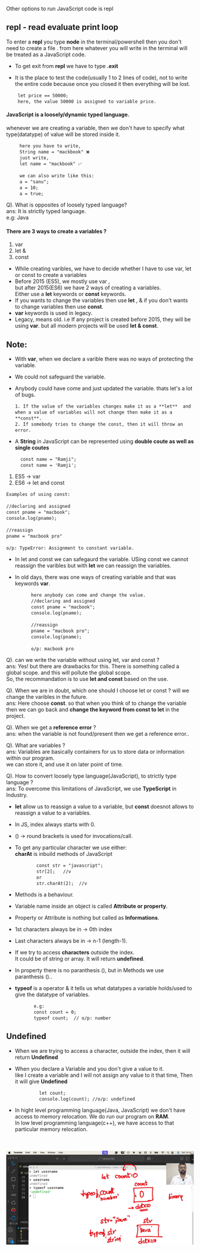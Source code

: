 Other options to run JavaScript code is repl

## repl - read evaluate print loop
To enter a **repl** you type **node** in the terminal/powershell then you don't need to create a file . from here whatever you will write in the terminal will be treated as a JavaScript code.
- To get exit from **repl** we have to type **.exit**
- It is the place to test the code(usually 1 to 2 lines of code), not to write the entire code because once you closed it then everything will be lost.
       
       let price == 50000;
       here, the value 50000 is assigned to variable price.

#### JavaScript is a loosely/dynamic typed language.
whenever we are creating a variable, then we don't have to specify what type(datatype) of value will be stored inside it.

         here you have to write,
         String name = "mackbook" ❌
         just write,
         let name = "mackbook" ✅

         we can also write like this:
         a = "sanu";
         a = 10;
         a = true;

Q). What is opposites of loosely typed language? <br>
ans: It is strictly typed language. <br> e.g: Java


#### There are 3 ways to create a variables ?
1. var
2. let &
3. const

- While creating varibles, we have to decide whether I have to use var, let or const to create a variables
- Before 2015 (ES5), we mostly use var , <br> but after 2015(ES6) we have 2 ways of creating a variables.<br> Either use a **let** keywords or **const** keywords.
- If you wants to change the variables then use **let** , & if you don't wants to change variables then use **const**.
- **var** keywords is used in legacy.
- Legacy, means old. i.e If any project is created before 2015, they will be using **var**. but all modern projects will be used **let & const**.

## Note: 
- With **var**, when we declare a varible there was no ways of protecting the variable. 
- We could not safeguard the variable. 
- Anybody could have come and just updated the variable. thats let's a lot of bugs.



      1. If the value of the variables changes make it as a **let**  and when a value of variables will not change then make it as a **const**.
      2. If somebody tries to change the const, then it will throw an error.

- A **String** in JavaScript can be represented using **double coute as well as single coutes**
        
        const name = "Ramji";
        const name = 'Ramji';

1. ES5 -> var
2. ES6 -> let and const

```
Examples of using const:

//declaring and assigned
const pname = "macbook";
console.log(pname);

//reassign
pname = "macbook pro"

o/p: TypeError: Assignment to constant variable.
```

- In let and const we can safegaurd the variable. USing const we cannot reassign the varibles but with **let** we can reassign the variables.
- In old days, there was one ways of creating variable and that was keywords **var**. 
  
            here anybody can come and change the value.
            //declaring and assigned
            const pname = "macbook";
            console.log(pname);

            //reassign
            pname = "macbook pro";
            console.log(pname);

            o/p: macbook pro


Q). can we write the variable without using let, var and const ? <br>
ans: Yes! but there are drawbacks for this. There is something called a global scope. and this will pollute the global scope. <br>
So, the recommandation is to use **let and const** based on the use.


Q). When we are in doubt, which one should I choose let or const ? will we change the varibles in the future. <br>
ans: Here choose **const**. so that when you think of to change the variable then we can go back and **change the keyword from const to let** in the project.


Q). When we get a **reference error** ? <br>
ans: when the variable is not found/present then we get a reference error..


Q). What are variables ? <br>
ans: Variables are basically containers for us to store data or information within our program. <br>
we can store  it, and use it on later point of time.

Q). How to convert loosely type language(JavaScript), to strictly type language ? <br>
ans: To overcome this limitations of JavaScript, we use **TypeScript** in Industry.


- **let** allow us to reassign a value to a variable, but **const** doesnot allows to reassign a value to a variables.

- In JS, index always starts with 0.

- () -> round brackets is used for invocations/call.

- To get any particular character we use either:
<br>  **charAt**  is inbuild methods of JavaScript     

              const str = "javascript";
              str[2];   //v
              or 
              str.charAt(2);  //v



- Methods is a behaviour.
  
- Variable name inside an object is called **Attribute or property**.
- Property or Attribute is nothing but called as **Informations**.
  
- 1st characters always be in ->  0th index
- Last characters always be in -> n-1 (length-1).

- If we try to access **characters** outside the index. <br> It could be of string or array. It will return **undefined**.

- In property there is no paranthesis (), but in Methods we use paranthesis ()..
  
- **typeof** is a operator &  it tells us what datatypes a variable holds/used to give the datatype of variables.
  
             e.g:
             const count = 0;
             typeof count;  // o/p: number



## Undefined

- When we are trying to access a character, outside the index, then it will return **Undefined**
- When you declare a Variable and you don't give a value to it. <br> like I create a variable and I will not assign any value to it that time, Then it will give **Undefined** 
               
               let count;
               console.log(count); //o/p: undefined



- In hight level programming language(Java, JavaScript) we don't have access to memory relocation. We do run our program on **RAM**. <br>
In low level programming language(c++), we have access to that particular memory relocation. 

<br>

![alt text](image-1.png)
